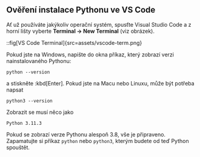 ## Ověření instalace Pythonu ve VS Code
Ať už používáte jakýkoliv operační systém, spusťte Visual Studio Code a z horní lišty vyberte **Terminal → New Terminal** (viz obrázek).

::fig[VS Code Terminal]{src=assets/vscode-term.png}

Pokud jste na Windows, napište do okna příkaz, který zobrazí verzi nainstalovaného Pythonu:
```
python --version
```
a stiskněte :kbd[Enter]. Pokud jste na Macu nebo Linuxu, může být potřeba napsat
```
python3 --version
```

Zobrazit se musí něco jako

```
Python 3.11.3
```

Pokud se zobrazí verze Pythonu alespoň 3.8, vše je připraveno. Zapamatujte si příkaz `python` nebo `python3`, kterým budete od teď Python spouštět.
